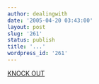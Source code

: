 ```yaml
---
author: dealingwith
date: '2005-04-20 03:43:00'
layout: post
slug: '261'
status: publish
title: '...'
wordpress_id: '261'
---
```


[KNOCK OUT][1]

   [1]: http://hellofreaks.free.fr/motion/knockout.html

